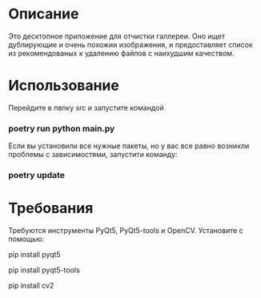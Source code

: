 <h1>Описание</h1>
Это десктопное приложение для отчистки галлереи. Оно ищет дублирующие и очень похожии изображения, и предоставляет список из рекомендованых к удалению файлов с наихудшим качеством.

# Использование
 Перейдите в пвпку src и запустите командой <h3>poetry run python main.py</h3>
 Если вы установили все нужные пакеты, но у вас все равно возникли проблемы с зависимостями, запустити команду:
 <h3>poetry update</h3>
 
<h1>Требования</h1>
<p>Требуются инструменты PyQt5, PyQt5-tools и OpenCV. Установите с помощью:</p>
<p>pip install pyqt5</p>
<p>pip install pyqt5-tools</p>
<p>pip install cv2</p>
